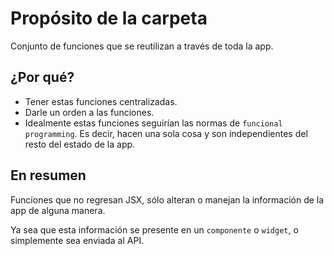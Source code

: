 # Propósito de la carpeta
Conjunto de funciones que se reutilizan a través de toda la app.

## ¿Por qué?
- Tener estas funciones centralizadas.
- Darle un orden a las funciones.
- Idealmente estas funciones seguirían las normas de ```funcional programming```. Es decir, hacen una sola cosa y son independientes del resto del estado de la app.

## En resumen
Funciones que no regresan JSX, sólo alteran o manejan la información de la app de alguna manera.

Ya sea que esta información se presente en un ```componente``` o ```widget```, o simplemente sea enviada al API.
